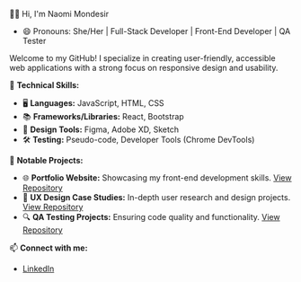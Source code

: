👋🏿 Hi, I'm Naomi Mondesir
- 😄 Pronouns: She/Her | 
Full-Stack Developer | Front-End Developer | QA Tester

Welcome to my GitHub! I specialize in creating user-friendly, accessible web applications with a strong focus on responsive design and usability.

🔧 **Technical Skills:**
- 🖥️ **Languages:** JavaScript, HTML, CSS
- 📚 **Frameworks/Libraries:** React, Bootstrap
- 🎨 **Design Tools:** Figma, Adobe XD, Sketch
- 🛠️ **Testing:** Pseudo-code, Developer Tools (Chrome DevTools)

💼 **Notable Projects:**
- 🌐 **Portfolio Website:** Showcasing my front-end development skills. [View Repository](#)
- 📝 **UX Design Case Studies:** In-depth user research and design projects. [View Repository](#)
- 🔍 **QA Testing Projects:** Ensuring code quality and functionality. [View Repository](#)

📫 **Connect with me:**
- [LinkedIn](https://www.linkedin.com/in/naomi-mondesir)  

<!---
NaomiM444/NaomiM444 is a ✨ special ✨ repository because its `README.md` (this file) appears on your GitHub profile.
You can click the Preview link to take a look at your changes.
--->
